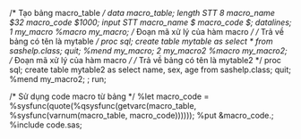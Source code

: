 /* Tạo bảng macro_table */
data macro_table;
   length STT 8 macro_name $32 macro_code $1000;
   input STT macro_name $ macro_code $;
   datalines;
1 my_macro %macro my_macro; /* Đoạn mã xử lý của hàm macro */ /* Trả về bảng có tên là mytable */ proc sql; create table mytable as select * from sashelp.class; quit; %mend my_macro;
2 my_macro2 %macro my_macro2; /* Đoạn mã xử lý của hàm macro */ /* Trả về bảng có tên là mytable2 */ proc sql; create table mytable2 as select name, sex, age from sashelp.class; quit; %mend my_macro2;
;
run;

/* Sử dụng code macro từ bảng */
%let macro_code = %sysfunc(quote(%qsysfunc(getvarc(macro_table, %sysfunc(varnum(macro_table, macro_code))))));
%put &macro_code.;
%include code.sas;
